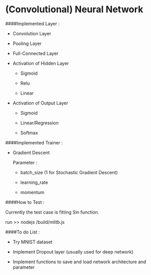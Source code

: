 (Convolutional) Neural Network
==============================

####Implemented Layer :

- Convolution Layer

- Pooling Layer

- Full-Connected Layer

- Activation of Hidden Layer

  - Sigmoid

  - Relu

  - Linear

- Activation of Output Layer

  - Sigmoid

  - Linear/Regression

  - Softmax

####Implemented Trainer :

- Gradient Descent

  Parameter :

  - batch_size (1 for Stochastic Gradient Descent)

  - learning_rate

  - momentum

####How to Test :

Currently the test case is fitting Sin function.

run >> nodejs /build/mlitb.js 

####To do List :

- Try MNIST dataset

- Implement Dropout layer (usually used for deep network)

- Implement functions to save and load network architecture and parameter
